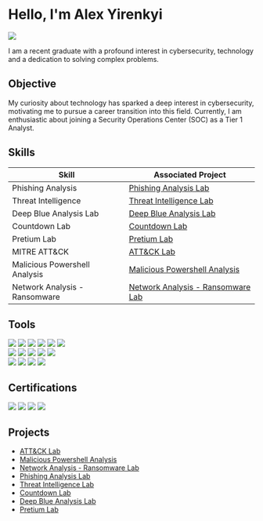 # Hello, I'm Alex Yirenkyi 
<a href="https://linkedin.com/in/alex-yirenkyi-akuffo-0a95781ba/"><img src="https://img.shields.io/badge/-LinkedIn-0072b1?&style=for-the-badge&logo=linkedin&logoColor=white" /></a>


I am a recent graduate with a profound interest in cybersecurity, technology and a dedication to solving complex problems.

## Objective

My curiosity about technology has sparked a deep interest in cybersecurity, motivating me to pursue a career transition into this field. Currently, I am enthusiastic about joining a Security Operations Center (SOC) as a Tier 1 Analyst.

## Skills

| Skill                                         | Associated Project         |
|-----------------------------------------------|----------------------------|
| Phishing Analysis                             | <a href="https://github.com/AlCybx/Phishing-Analysis-Lab/tree/main">Phishing Analysis Lab</a>|
| Threat Intelligence                           | <a href="https://github.com/AlCybx/Threat-Intelligence/tree/main">Threat Intelligence Lab</a>|
| Deep Blue Analysis Lab                        | <a href="https://github.com/AlCybx/Deep-Blue-Analysis-Lab-/blob/main">Deep Blue Analysis Lab</a>|
| Countdown Lab                                 | <a href="https://github.com/AlCybx/Countdown-Lab-/tree/main">Countdown Lab</a>|
| Pretium Lab                                   | <a href="https://github.com/AlCybx/Pretium-Lab/tree/main">Pretium Lab</a>|
| MITRE ATT&CK                                  | <a href="https://github.com/AlCybx/ATT-CK-Lab/tree/main">ATT&CK Lab</a>|
| Malicious Powershell Analysis                 | <a href=https://github.com/AlCybx/Malicious-Powershell-Analysis-/tree/main>Malicious Powershell Analysis</a>|
| Network Analysis - Ransomware                 | <a href="https://github.com/AlCybx/Network-Analysis---Ransomware-Lab/tree/main">Network Analysis - Ransomware  Lab</a>|

## Tools

<div>
    <img src="https://img.shields.io/badge/-Wireshark-1679A7?&style=for-the-badge&logo=Wireshark&logoColor=white" />
    <img src="https://img.shields.io/badge/-Suricata-EF3B2D?&style=for-the-badge&logo=Suricata&logoColor=white" />
    <img src="https://img.shields.io/badge/-TCPDump-000000?&style=for-the-badge&logo=TCPDump&logoColor=white" />
    <img src="https://img.shields.io/badge/-Tshark-007EC6?&style=for-the-badge&logo=Tshark&logoColor=white" />
    <img src="https://img.shields.io/badge/-ProcDump-4B275F?&style=for-the-badge&logo=ProcDump&logoColor=white" />
    <img src="https://img.shields.io/badge/-KAPE-4B275F?&style=for-the-badge&logo=KAPE&logoColor=white" />


<div>
    <img src="https://img.shields.io/badge/-Microsoft_Defender_for_Endpoint-00A4EF?&style=for-the-badge&logo=Microsoft&logoColor=white" />
    <img src="https://img.shields.io/badge/-PhishTool-4B275F?&style=for-the-badge&logo=PhishTool&logoColor=white" />
    <img src="https://img.shields.io/badge/-MISP-4B275F?&style=for-the-badge&logo=MISP&logoColor=white" />
    <img src="https://img.shields.io/badge/-McAfee-FF0000?&style=for-the-badge&logo=McAfee&logoColor=white" />
    <img src="https://img.shields.io/badge/-FTK_Imager-4B275F?&style=for-the-badge&logo=FTK_Imager&logoColor=white" />

</div>

<div>
    <img src="https://img.shields.io/badge/-Microsoft_Sentinel-0078D4?&style=for-the-badge&logo=Microsoft&logoColor=white" />
    <img src="https://img.shields.io/badge/-Splunk-000000?&style=for-the-badge&logo=Splunk&logoColor=white" />
    <img src="https://img.shields.io/badge/-TheHive-4B275F?&style=for-the-badge&logo=TheHive&logoColor=white" />
    <img src="https://img.shields.io/badge/-CyberChef-4B275F?&style=for-the-badge&logo=CyberChef&logoColor=white" />

</div>

## Certifications
<div>
<img src="https://img.shields.io/badge/-Google%20Cybersecurity%20Professional%20Certificate-4285F4?style=for-the-badge&logo=Google&logoColor=white" />
<img src="https://img.shields.io/badge/-CompTIA%20Network%2B%20Udemy-4285F4?style=for-the-badge&logo=Udemy&logoColor=white" />
<img src="https://img.shields.io/badge/-CompTIA%20Security%2B%20Udemy-4285F4?style=for-the-badge&logo=Udemy&logoColor=white" />
<img src="https://img.shields.io/badge/-CompTIA%20Linux%2B%20Udemy-4285F4?style=for-the-badge&logo=Udemy&logoColor=white" />
</div>

## Projects
- <a href="https://github.com/AlCybx/ATT-CK-Lab/tree/main">ATT&CK Lab</a>
- <a href=https://github.com/AlCybx/Malicious-Powershell-Analysis-/tree/main>Malicious Powershell Analysis</a>
- <a href="https://github.com/AlCybx/Network-Analysis---Ransomware-Lab/tree/main">Network Analysis - Ransomware  Lab</a>
-  <a href="https://github.com/AlCybx/Phishing-Analysis-Lab/tree/main">Phishing Analysis Lab</a>
- <a href="https://github.com/AlCybx/Threat-Intelligence/tree/main">Threat Intelligence Lab</a>
- <a href="https://github.com/AlCybx/Deep-Blue-Analysis-Lab-/blob/main/README.md">Countdown Lab</a>  
- <a href="https://github.com/AlCybx/Countdown-Lab-/tree/main/README.md">Deep Blue Analysis Lab</a>
- <a href="https://github.com/AlCybx/Pretium-Lab/tree/main">Pretium Lab</a>
